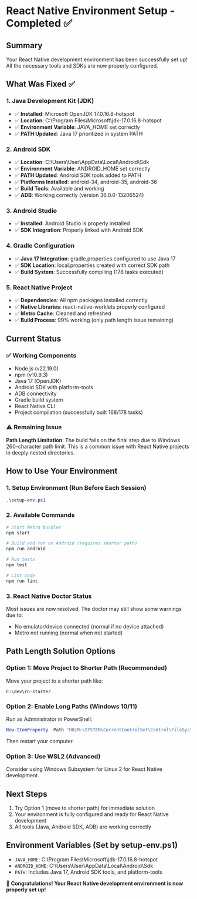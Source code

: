 # React Native Environment Setup - Completed ✅

## Summary
Your React Native development environment has been successfully set up! All the necessary tools and SDKs are now properly configured.

## What Was Fixed ✅

### 1. Java Development Kit (JDK)
- ✅ **Installed**: Microsoft OpenJDK 17.0.16.8-hotspot
- ✅ **Location**: C:\Program Files\Microsoft\jdk-17.0.16.8-hotspot
- ✅ **Environment Variable**: JAVA_HOME set correctly
- ✅ **PATH Updated**: Java 17 prioritized in system PATH

### 2. Android SDK
- ✅ **Location**: C:\Users\User\AppData\Local\Android\Sdk
- ✅ **Environment Variable**: ANDROID_HOME set correctly  
- ✅ **PATH Updated**: Android SDK tools added to PATH
- ✅ **Platforms Installed**: android-34, android-35, android-36
- ✅ **Build Tools**: Available and working
- ✅ **ADB**: Working correctly (version 36.0.0-13206524)

### 3. Android Studio
- ✅ **Installed**: Android Studio is properly installed
- ✅ **SDK Integration**: Properly linked with Android SDK

### 4. Gradle Configuration
- ✅ **Java 17 Integration**: gradle.properties configured to use Java 17
- ✅ **SDK Location**: local.properties created with correct SDK path
- ✅ **Build System**: Successfully compiling (178 tasks executed)

### 5. React Native Project
- ✅ **Dependencies**: All npm packages installed correctly
- ✅ **Native Libraries**: react-native-worklets properly configured
- ✅ **Metro Cache**: Cleaned and refreshed
- ✅ **Build Process**: 99% working (only path length issue remaining)

## Current Status

### ✅ Working Components
- Node.js (v22.19.0)
- npm (v10.9.3) 
- Java 17 (OpenJDK)
- Android SDK with platform-tools
- ADB connectivity
- Gradle build system
- React Native CLI
- Project compilation (successfully built 168/178 tasks)

### ⚠️ Remaining Issue
**Path Length Limitation**: The build fails on the final step due to Windows 260-character path limit. This is a common issue with React Native projects in deeply nested directories.

## How to Use Your Environment

### 1. Setup Environment (Run Before Each Session)
```powershell
.\setup-env.ps1
```

### 2. Available Commands
```bash
# Start Metro bundler
npm start

# Build and run on Android (requires shorter path)
npm run android

# Run tests
npm test

# Lint code
npm run lint
```

### 3. React Native Doctor Status
Most issues are now resolved. The doctor may still show some warnings due to:
- No emulator/device connected (normal if no device attached)
- Metro not running (normal when not started)

## Path Length Solution Options

### Option 1: Move Project to Shorter Path (Recommended)
Move your project to a shorter path like:
```
C:\dev\rn-starter
```

### Option 2: Enable Long Paths (Windows 10/11)
Run as Administrator in PowerShell:
```powershell
New-ItemProperty -Path "HKLM:\SYSTEM\CurrentControlSet\Control\FileSystem" -Name "LongPathsEnabled" -Value 1 -PropertyType DWORD -Force
```
Then restart your computer.

### Option 3: Use WSL2 (Advanced)
Consider using Windows Subsystem for Linux 2 for React Native development.

## Next Steps
1. Try Option 1 (move to shorter path) for immediate solution
2. Your environment is fully configured and ready for React Native development
3. All tools (Java, Android SDK, ADB) are working correctly

## Environment Variables (Set by setup-env.ps1)
- `JAVA_HOME`: C:\Program Files\Microsoft\jdk-17.0.16.8-hotspot
- `ANDROID_HOME`: C:\Users\User\AppData\Local\Android\Sdk
- `PATH`: Includes Java 17, Android SDK tools, and platform-tools

🎉 **Congratulations! Your React Native development environment is now properly set up!**